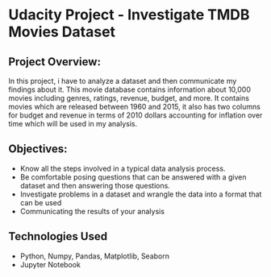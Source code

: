 # Udacity Project - Investigate TMDB Movies Dataset

## Project Overview:
In this project, i have to analyze a dataset and then communicate my findings about it.
This movie database contains information about 10,000 movies including genres, ratings, revenue, budget, and more. It contains movies which are released between 1960 and 2015, it also has two columns for budget and revenue in terms of 2010 dollars accounting for inflation over time which will be used in my analysis.

## Objectives:

- Know all the steps involved in a typical data analysis process.
- Be comfortable posing questions that can be answered with a given dataset and then answering those questions.
- Investigate problems in a dataset and wrangle the data into a format that can be used
- Communicating the results of your analysis

## Technologies Used
* Python, Numpy, Pandas, Matplotlib, Seaborn
* Jupyter Notebook
